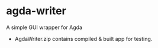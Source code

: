 agda-writer
===========

A simple GUI wrapper for Agda

- AgdaWriter.zip contains compiled & built app for testing.
